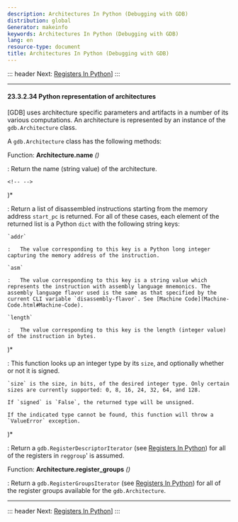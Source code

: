 ```yaml
---
description: Architectures In Python (Debugging with GDB)
distribution: global
Generator: makeinfo
keywords: Architectures In Python (Debugging with GDB)
lang: en
resource-type: document
title: Architectures In Python (Debugging with GDB)
---
```

::: header
Next: [Registers In Python](Registers-In-Python.html#Registers-In-Python)]
:::

---

#### 23.3.2.34 Python representation of architectures

[GDB] uses architecture specific parameters and artifacts in a number of its various computations. An architecture is represented by an instance of the `gdb.Architecture` class.

A `gdb.Architecture` class has the following methods:

Function: **Architecture.name** *()*

:   Return the name (string value) of the architecture.

```
<!-- -->
```

)*

:   Return a list of disassembled instructions starting from the memory address `start_pc` is returned. For all of these cases, each element of the returned list is a Python `dict` with the following string keys:

```
`addr`

:   The value corresponding to this key is a Python long integer capturing the memory address of the instruction.

`asm`

:   The value corresponding to this key is a string value which represents the instruction with assembly language mnemonics. The assembly language flavor used is the same as that specified by the current CLI variable `disassembly-flavor`. See [Machine Code](Machine-Code.html#Machine-Code).

`length`

:   The value corresponding to this key is the length (integer value) of the instruction in bytes.
```

)*

:   This function looks up an integer type by its `size`, and optionally whether or not it is signed.

```
`size` is the size, in bits, of the desired integer type. Only certain sizes are currently supported: 0, 8, 16, 24, 32, 64, and 128.

If `signed` is `False`, the returned type will be unsigned.

If the indicated type cannot be found, this function will throw a `ValueError` exception.
```

)*

:   Return a `gdb.RegisterDescriptorIterator` (see [Registers In Python](Registers-In-Python.html#Registers-In-Python)) for all of the registers in `reggroup`' is assumed.

Function: **Architecture.register_groups** *()*

:   Return a `gdb.RegisterGroupsIterator` (see [Registers In Python](Registers-In-Python.html#Registers-In-Python)) for all of the register groups available for the `gdb.Architecture`.

---

::: header
Next: [Registers In Python](Registers-In-Python.html#Registers-In-Python)]
:::
